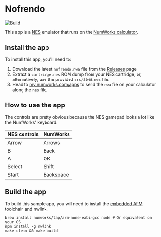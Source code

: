 # Nofrendo

[![Build](https://github.com/nwagyu/nofrendo/actions/workflows/build.yml/badge.svg)](https://github.com/nwagyu/nofrendo/actions/workflows/build.yml)

This app is a [NES](https://en.wikipedia.org/wiki/Nintendo_Entertainment_System) emulator that runs on the [NumWorks calculator](https://www.numworks.com).

## Install the app

To install this app, you'll need to:
1. Download the latest `nofrendo.nwa` file from the [Releases](https://github.com/nwagyu/nofrendo/releases) page
2. Extract a `cartridge.nes` ROM dump from your NES cartridge, or, alternatively, use the provided `src/2048.nes` file.
2. Head to [my.numworks.com/apps](https://my.numworks.com/apps) to send the `nwa` file on your calculator along the `nes` file.

## How to use the app

The controls are pretty obvious because the NES gamepad looks a lot like the NumWorks' keyboard:

|NES controls|NumWorks|
|-|-|
|Arrow|Arrows|
|B|Back|
|A|OK|
|Select|Shift|
|Start|Backspace|

## Build the app

To build this sample app, you will need to install the [embedded ARM toolchain](https://developer.arm.com/Tools%20and%20Software/GNU%20Toolchain) and [nwlink](https://www.npmjs.com/package/nwlink).

```shell
brew install numworks/tap/arm-none-eabi-gcc node # Or equivalent on your OS
npm install -g nwlink
make clean && make build
```
